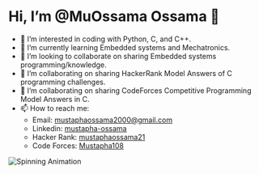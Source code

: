 # Hi, I’m @MuOssama Ossama 👋

- 👀 I’m interested in coding with Python, C, and C++.
- 🌱 I’m currently learning Embedded systems and Mechatronics.
- 💞️ I’m looking to collaborate on sharing Embedded systems programming/knowledge.
- 💞️ I’m collaborating on sharing HackerRank Model Answers of C programming challenges.
- 💞️ I’m collaborating on sharing CodeForces Competitive Programming Model Answers in C.
- 📫 How to reach me:
  - Email: mustaphaossama2000@gmail.com
  - Linkedin: [mustapha-ossama](https://www.linkedin.com/in/mustapha-ossama-21aa72219/)
  - Hacker Rank: [mustaphaossama21](https://www.hackerrank.com/mustaphaossama21)
  - Code Forces: [Mustapha108](https://codeforces.com/profile/Mustapha108)

![Spinning Animation](https://media.giphy.com/media/xT9IgG50Fb7Mi0prBC/giphy.gif)
